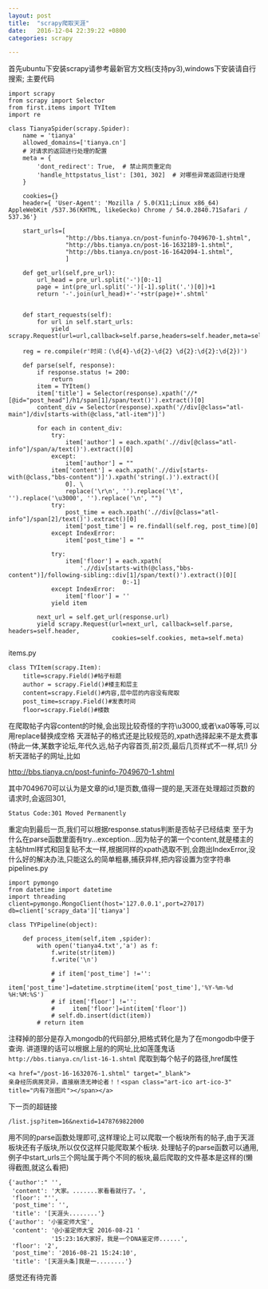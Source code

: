 ```yaml
---
layout: post
title:  "scrapy爬取天涯"
date:   2016-12-04 22:39:22 +0800
categories: scrapy

---
```

首先ubuntu下安装scrapy请参考最新官方文档(支持py3),windows下安装请自行搜索;
主要代码
```
import scrapy
from scrapy import Selector
from first.items import TYItem
import re

class TianyaSpider(scrapy.Spider):
    name = 'tianya'
    allowed_domains=['tianya.cn']
    # 对请求的返回进行处理的配置
    meta = {
        'dont_redirect': True,  # 禁止网页重定向
        'handle_httpstatus_list': [301, 302]  # 对哪些异常返回进行处理
    }

    cookies={}
    header={ 'User-Agent': 'Mozilla / 5.0(X11;Linux x86_64) AppleWebKit /537.36(KHTML, likeGecko) Chrome / 54.0.2840.71Safari / 537.36'}

    start_urls=[
                "http://bbs.tianya.cn/post-funinfo-7049670-1.shtml",
                "http://bbs.tianya.cn/post-16-1632189-1.shtml",
                "http://bbs.tianya.cn/post-16-1642094-1.shtml",
                ]

    def get_url(self,pre_url):
        url_head = pre_url.split('-')[0:-1]
        page = int(pre_url.split('-')[-1].split('.')[0])+1
        return '-'.join(url_head)+'-'+str(page)+'.shtml'


    def start_requests(self):
        for url in self.start_urls:
            yield scrapy.Request(url=url,callback=self.parse,headers=self.header,meta=self.meta)

    reg = re.compile(r'时间：(\d{4}-\d{2}-\d{2} \d{2}:\d{2}:\d{2})')

    def parse(self, response):
        if response.status != 200:
            return
        item = TYItem()
        item['title'] = Selector(response).xpath('//*[@id="post_head"]/h1/span[1]/span/text()').extract()[0]
        content_div = Selector(response).xpath('//div[@class="atl-main"]/div[starts-with(@class,"atl-item")]')

        for each in content_div:
            try:
                item['author'] = each.xpath('.//div[@class="atl-info"]/span/a/text()').extract()[0]
            except:
                item['author'] = ""
            item['content'] = each.xpath('.//div[starts-with(@class,"bbs-content")]').xpath('string(.)').extract()[
                0]. \
                replace('\r\n', '').replace('\t', '').replace('\u3000', '').replace('\n', "")
            try:
                post_time = each.xpath('.//div[@class="atl-info"]/span[2]/text()').extract()[0]
                item['post_time'] = re.findall(self.reg, post_time)[0]
            except IndexError:
                item['post_time'] = ""

            try:
                item['floor'] = each.xpath(
                    './/div[starts-with(@class,"bbs-content")]/following-sibling::div[1]/span/text()').extract()[0][
                                0:-1]
            except IndexError:
                item['floor'] = ''
            yield item

        next_url = self.get_url(response.url)
        yield scrapy.Request(url=next_url, callback=self.parse, headers=self.header,
                             cookies=self.cookies, meta=self.meta)

```

items.py

```
class TYItem(scrapy.Item):
    title=scrapy.Field()#帖子标题
    author = scrapy.Field()#楼主和层主
    content=scrapy.Field()#内容,层中层的内容没有爬取
    post_time=scrapy.Field()#发表时间
    floor=scrapy.Field()#楼数
```


在爬取帖子内容content的时候,会出现比较奇怪的字符\u3000,或者\xa0等等,可以用replace替换成空格
天涯帖子的格式还是比较规范的,xpath选择起来不是太费事(特此一体,某数字论坛,年代久远,帖子内容首页,前2页,最后几页样式不一样,坑!)
分析天涯帖子的网址,比如


http://bbs.tianya.cn/post-funinfo-7049670-1.shtml

其中7049670可以认为是文章的id,1是页数,值得一提的是,天涯在处理超过页数的请求时,会返回301,

```
Status Code:301 Moved Permanently
```

重定向到最后一页,我们可以根据response.status判断是否帖子已经结束
至于为什么在parse函数里面有try...exception...因为帖子的第一个content,就是楼主的主帖html样式和回复贴不太一样,根据同样的xpath选取不到,会跑出IndexError,没什么好的解决办法,只能这么的简单粗暴,捕获异样,把内容设置为空字符串
pipelines.py


```
import pymongo
from datetime import datetime
import threading
client=pymongo.MongoClient(host='127.0.0.1',port=27017)
db=client['scrapy_data']['tianya']

class TYPipeline(object):

    def process_item(self,item ,spider):
        with open('tianya4.txt','a') as f:
            f.write(str(item))
            f.write('\n')

            # if item['post_time'] !='':
            #     item['post_time']=datetime.strptime(item['post_time'],'%Y-%m-%d %H:%M:%S')
            # if item['floor'] !='':
            #     item['floor']=int(item['floor'])
            # self.db.insert(dict(item))
        # return item
```


注释掉的部分是存入mongodb的代码部分,把格式转化是为了在mongodb中便于查询.
讲道理的话可以根据上层的的网址,比如莲蓬鬼话```http://bbs.tianya.cn/list-16-1.shtml```
爬取到每个帖子的路径,href属性


```
<a href="/post-16-1632076-1.shtml" target="_blank">
亲身经历病房灵异，直接崩溃无神论者！！<span class="art-ico art-ico-3" title="内有7张图片"></span></a>
```


下一页的超链接

```
/list.jsp?item=16&nextid=1478769822000
```

用不同的parse函数处理即可,这样理论上可以爬取一个板块所有的帖子,由于天涯板块还有子版块,所以仅仅这样只能爬取某个板块.
处理帖子的parse函数可以通用,例子中start_urls三个网址属于两个不同的板块,最后爬取的文件基本是这样的(懒得截图,就这么看把)


```
{'author':" '',
 'content': '大家。.......家看看就行了。',
 'floor': "'',
 'post_time': '',
 'title': '[天涯头........'}
{'author': '小鉴定师大宝',
 'content': '@小鉴定师大宝 2016-08-21 '
            '15:23:16大家好，我是一个DNA鉴定师......',
 'floor': '2',
 'post_time': '2016-08-21 15:24:10',
 'title': '[天涯头条]我是一........'}
```

感觉还有待完善
